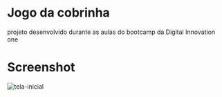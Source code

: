 # Jogo da cobrinha

projeto desenvolvido durante as aulas do bootcamp da Digital Innovation one

# Screenshot

![tela-inicial](https://user-images.githubusercontent.com/12920246/93945964-6a1ee300-fd0e-11ea-88f0-211ceea8e405.png)
